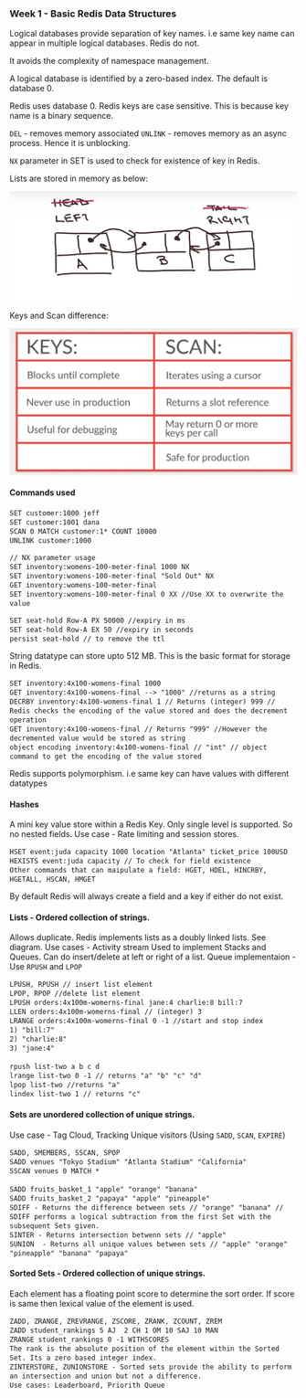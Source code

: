 ### Week 1 - Basic Redis Data Structures

Logical databases provide separation of key names. i.e same key name can appear in multiple logical databases. Redis do not. 

It avoids the complexity of namespace management.

A logical database is identified by a zero-based index. The default is database 0.

Redis uses database 0. 
Redis keys are case sensitive. This is because key name is a binary sequence.

`DEL` - removes memory associated
`UNLINK`  - removes memory as an async process. Hence it is unblocking.

`NX` parameter in SET is used to check for existence of key in Redis.

Lists are stored in memory as below:

![Lists](./lists.png?raw=true "Lists")

Keys and Scan difference: 

![Keys vs Scan](./scanvskeys.png?raw=true "Keys vs Scan")

#### Commands used

```
SET customer:1000 jeff
SET customer:1001 dana
SCAN 0 MATCH customer:1* COUNT 10000
UNLINK customer:1000
```

```
// NX parameter usage
SET inventory:womens-100-meter-final 1000 NX
SET inventory:womens-100-meter-final "Sold Out" NX
GET inventory:womens-100-meter-final
SET inventory:womens-100-meter-final 0 XX //Use XX to overwrite the value
```
```
SET seat-hold Row-A PX 50000 //expiry in ms
SET seat-hold Row-A EX 50 //expiry in seconds
persist seat-hold // to remove the ttl
```

String datatype can store upto 512 MB. This is the basic format for storage in Redis.
```
SET inventory:4x100-womens-final 1000
GET inventory:4x100-womens-final --> "1000" //returns as a string
DECRBY inventory:4x100-womens-final 1 // Returns (integer) 999 // Redis checks the encoding of the value stored and does the decrement operation
GET inventory:4x100-womens-final // Returns "999" //However the decremented value would be stored as string
object encoding inventory:4x100-womens-final // "int" // object command to get the encoding of the value stored
```

Redis supports polymorphism. i.e same key can have values with different datatypes

#### Hashes 
A mini key value store within a Redis Key. Only single level is supported. So no nested fields. Use case - Rate limiting and session stores.
```
HSET event:juda capacity 1000 location "Atlanta" ticket_price 100USD
HEXISTS event:juda capacity // To check for field existence
Other commands that can maipulate a field: HGET, HDEL, HINCRBY, HGETALL, HSCAN, HMGET
```

By default Redis will always create a field and a key if either do not exist.

#### Lists - Ordered collection of strings. 

Allows duplicate. Redis implements lists as a doubly linked lists. See diagram. Use cases - Activity stream
Used to implement Stacks and Queues. Can do insert/delete at left or right of a list.
Queue implementaion - Use `RPUSH` and `LPOP`
```
LPUSH, RPUSH // insert list element
LPOP, RPOP //delete list element
LPUSH orders:4x100m-womerns-final jane:4 charlie:8 bill:7
LLEN orders:4x100m-womerns-final // (integer) 3
LRANGE orders:4x100m-womerns-final 0 -1 //start and stop index
1) "bill:7"
2) "charlie:8"
3) "jane:4"

rpush list-two a b c d
lrange list-two 0 -1 // returns "a" "b" "c" "d"
lpop list-two //returns "a"
lindex list-two 1 // returns "c"
```

####  Sets are unordered collection of unique strings. 
Use case - Tag Cloud, Tracking Unique visitors (Using `SADD`, `SCAN`, `EXPIRE`)
```
SADD, SMEMBERS, SSCAN, SPOP
SADD venues "Tokyo Stadium" "Atlanta Stadium" "California"
SSCAN venues 0 MATCH *

SADD fruits_basket_1 "apple" "orange" "banana"
SADD fruits_basket_2 "papaya" "apple" "pineapple"
SDIFF - Returns the difference between sets // "orange" "banana" // SDIFF performs a logical subtraction from the first Set with the subsequent Sets given.
SINTER - Returns intersection betwenn sets // "apple"
SUNION  - Returns all unique values between sets // "apple" "orange" "pineapple" "banana" "papaya"
```

#### Sorted Sets - Ordered collection of unique strings.
Each element has a floating point score to determine the sort order. If score is same then lexical value of the element is used.
```
ZADD, ZRANGE, ZREVRANGE, ZSCORE, ZRANK, ZCOUNT, ZREM
ZADD student_rankings 5 AJ  2 CH 1 OM 10 SAJ 10 MAN
ZRANGE student_rankings 0 -1 WITHSCORES
The rank is the absolute position of the element within the Sorted Set. Its a zero based integer index.
ZINTERSTORE, ZUNIONSTORE - Sorted sets provide the ability to perform an intersection and union but not a difference.
Use cases: Leaderboard, Priorith Queue
```
